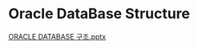 # Oracle DataBase Structure

[ORACLE DATABASE 구조.pptx](Oracle%20DataBase%20Structure%20967bacb5e38d44348e49053216916ef9/ORACLE_DATABASE_%25EA%25B5%25AC%25EC%25A1%25B0.pptx)